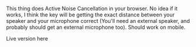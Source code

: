 This thing does Active Noise Cancellation in your browser. No idea if it works, I think the key will be getting the exact distance between your speaker and your microphone correct (You'll need an external speaker, and probably should get an external microphone too). Should work on mobile.

Live version here 
